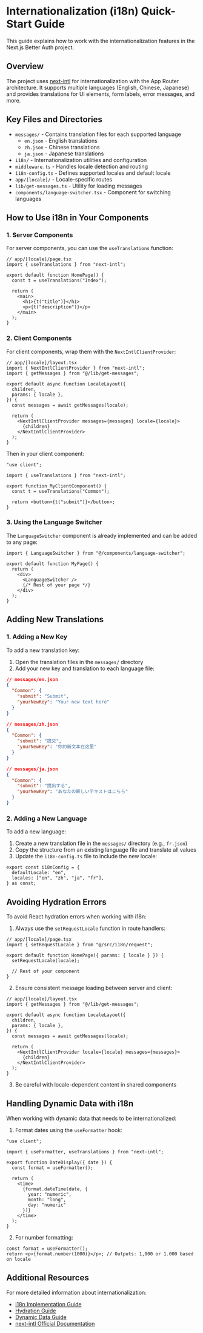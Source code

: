 # Internationalization (i18n) Quick-Start Guide

This guide explains how to work with the internationalization features in the Next.js Better Auth project.

## Overview

The project uses [next-intl](https://next-intl-docs.vercel.app/) for internationalization with the App Router architecture. It supports multiple languages (English, Chinese, Japanese) and provides translations for UI elements, form labels, error messages, and more.

## Key Files and Directories

- `messages/` - Contains translation files for each supported language
  - `en.json` - English translations
  - `zh.json` - Chinese translations
  - `ja.json` - Japanese translations
- `i18n/` - Internationalization utilities and configuration
- `middleware.ts` - Handles locale detection and routing
- `i18n-config.ts` - Defines supported locales and default locale
- `app/[locale]/` - Locale-specific routes
- `lib/get-messages.ts` - Utility for loading messages
- `components/language-switcher.tsx` - Component for switching languages

## How to Use i18n in Your Components

### 1. Server Components

For server components, you can use the `useTranslations` function:

```tsx
// app/[locale]/page.tsx
import { useTranslations } from "next-intl";

export default function HomePage() {
  const t = useTranslations("Index");

  return (
    <main>
      <h1>{t("title")}</h1>
      <p>{t("description")}</p>
    </main>
  );
}
```

### 2. Client Components

For client components, wrap them with the `NextIntlClientProvider`:

```tsx
// app/[locale]/layout.tsx
import { NextIntlClientProvider } from "next-intl";
import { getMessages } from "@/lib/get-messages";

export default async function LocaleLayout({
  children,
  params: { locale },
}) {
  const messages = await getMessages(locale);

  return (
    <NextIntlClientProvider messages={messages} locale={locale}>
      {children}
    </NextIntlClientProvider>
  );
}
```

Then in your client component:

```tsx
"use client";

import { useTranslations } from "next-intl";

export function MyClientComponent() {
  const t = useTranslations("Common");

  return <button>{t("submit")}</button>;
}
```

### 3. Using the Language Switcher

The `LanguageSwitcher` component is already implemented and can be added to any page:

```tsx
import { LanguageSwitcher } from "@/components/language-switcher";

export default function MyPage() {
  return (
    <div>
      <LanguageSwitcher />
      {/* Rest of your page */}
    </div>
  );
}
```

## Adding New Translations

### 1. Adding a New Key

To add a new translation key:

1. Open the translation files in the `messages/` directory
2. Add your new key and translation to each language file:

```json
// messages/en.json
{
  "Common": {
    "submit": "Submit",
    "yourNewKey": "Your new text here"
  }
}

// messages/zh.json
{
  "Common": {
    "submit": "提交",
    "yourNewKey": "你的新文本在这里"
  }
}

// messages/ja.json
{
  "Common": {
    "submit": "提出する",
    "yourNewKey": "あなたの新しいテキストはこちら"
  }
}
```

### 2. Adding a New Language

To add a new language:

1. Create a new translation file in the `messages/` directory (e.g., `fr.json`)
2. Copy the structure from an existing language file and translate all values
3. Update the `i18n-config.ts` file to include the new locale:

```tsx
export const i18nConfig = {
  defaultLocale: "en",
  locales: ["en", "zh", "ja", "fr"],
} as const;
```

## Avoiding Hydration Errors

To avoid React hydration errors when working with i18n:

1. Always use the `setRequestLocale` function in route handlers:

```tsx
// app/[locale]/page.tsx
import { setRequestLocale } from "@/src/i18n/request";

export default function HomePage({ params: { locale } }) {
  setRequestLocale(locale);

  // Rest of your component
}
```

2. Ensure consistent message loading between server and client:

```tsx
// app/[locale]/layout.tsx
import { getMessages } from "@/lib/get-messages";

export default async function LocaleLayout({
  children,
  params: { locale },
}) {
  const messages = await getMessages(locale);

  return (
    <NextIntlClientProvider locale={locale} messages={messages}>
      {children}
    </NextIntlClientProvider>
  );
}
```

3. Be careful with locale-dependent content in shared components

## Handling Dynamic Data with i18n

When working with dynamic data that needs to be internationalized:

1. Format dates using the `useFormatter` hook:

```tsx
"use client";

import { useFormatter, useTranslations } from "next-intl";

export function DateDisplay({ date }) {
  const format = useFormatter();

  return (
    <time>
      {format.dateTime(date, {
        year: "numeric",
        month: "long",
        day: "numeric"
      })}
    </time>
  );
}
```

2. For number formatting:

```tsx
const format = useFormatter();
return <p>{format.number(1000)}</p>; // Outputs: 1,000 or 1.000 based on locale
```

## Additional Resources

For more detailed information about internationalization:

- [i18n Implementation Guide](../i18n/implementation-guide.md)
- [Hydration Guide](../i18n/hydration-guide.md)
- [Dynamic Data Guide](../i18n/en/02-dynamic-data.md)
- [next-intl Official Documentation](https://next-intl-docs.vercel.app/)
